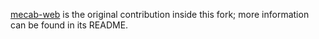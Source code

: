 [mecab-web](https://github.com/Birch-san/mecab/tree/master/mecab-web) is the original contribution inside this fork; more information can be found in its README.